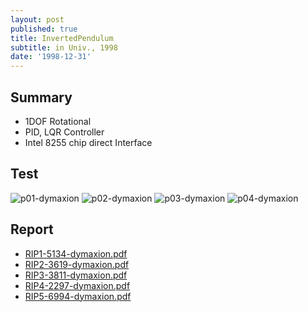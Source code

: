 ```yaml
---
layout: post
published: true
title: InvertedPendulum
subtitle: in Univ., 1998
date: '1998-12-31'
---
```


## Summary
* 1DOF Rotational
* PID, LQR Controller
* Intel 8255 chip direct Interface

## Test
![p01-dymaxion](https://cloud.githubusercontent.com/assets/12775748/21951923/bc2913e2-da52-11e6-80eb-ba105059edc8.jpg)
![p02-dymaxion](https://cloud.githubusercontent.com/assets/12775748/21951924/bc4e571a-da52-11e6-88f1-7c9dd7492b41.jpg)
![p03-dymaxion](https://cloud.githubusercontent.com/assets/12775748/21951926/bc67bc96-da52-11e6-98ec-910eaa925799.jpg)
![p04-dymaxion](https://cloud.githubusercontent.com/assets/12775748/21951925/bc670cce-da52-11e6-8659-87b6634dfe28.jpg)

## Report
* [RIP1-5134-dymaxion.pdf](https://drive.google.com/open?id=0B3VzdmodvgcIcWdZNTVPN3pXcmc)
* [RIP2-3619-dymaxion.pdf](https://drive.google.com/open?id=0B3VzdmodvgcIRzRCR1NjOEcyc1E)
* [RIP3-3811-dymaxion.pdf](https://drive.google.com/open?id=0B3VzdmodvgcIRU1UcnBIS3pLQWs)
* [RIP4-2297-dymaxion.pdf](https://drive.google.com/open?id=0B3VzdmodvgcIcU1NTUVXSXJrZFE)
* [RIP5-6994-dymaxion.pdf](https://drive.google.com/open?id=0B3VzdmodvgcIM2QwSTB2bi1LVXc)
